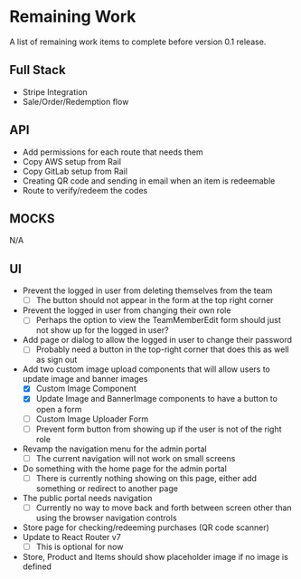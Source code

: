 # Remaining Work

A list of remaining work items to complete before version 0.1 release.

## Full Stack

- Stripe Integration
- Sale/Order/Redemption flow

## API

- Add permissions for each route that needs them
- Copy AWS setup from Rail
- Copy GitLab setup from Rail
- Creating QR code and sending in email when an item is redeemable
- Route to verify/redeem the codes

## MOCKS

N/A

## UI

- Prevent the logged in user from deleting themselves from the team
  - [ ] The button should not appear in the form at the top right corner
- Prevent the logged in user from changing their own role
  - [ ] Perhaps the option to view the TeamMemberEdit form should just not show up for the logged in user?
- Add page or dialog to allow the logged in user to change their password
  - [ ] Probably need a button in the top-right corner that does this as well as sign out
- Add two custom image upload components that will allow users to update image and banner images
  - [x] Custom Image Component
  - [x] Update Image and BannerImage components to have a button to open a form
  - [ ] Custom Image Uploader Form
  - [ ] Prevent form button from showing up if the user is not of the right role
- Revamp the navigation menu for the admin portal
  - [ ] The current navigation will not work on small screens
- Do something with the home page for the admin portal
  - [ ] There is currently nothing showing on this page, either add something or redirect to another page
- The public portal needs navigation
  - [ ] Currently no way to move back and forth between screen other than using the browser navigation controls
- Store page for checking/redeeming purchases (QR code scanner)
- Update to React Router v7
  - [ ] This is optional for now
- Store, Product and Items should show placeholder image if no image is defined
